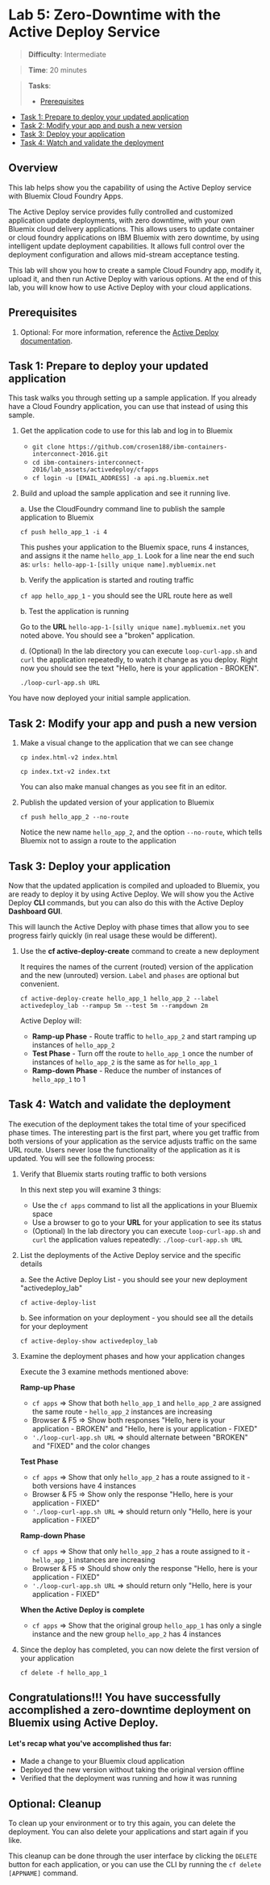 
# Lab 5: Zero-Downtime with the Active Deploy Service

> **Difficulty**: Intermediate

> **Time**: 20 minutes

> **Tasks**:
>- [Prerequisites](#prerequisites)
- [Task 1: Prepare to deploy your updated application](#task-1-prepare-to-deploy-your-updated-application)
- [Task 2: Modify your app and push a new version](#task-2-modify-your-app-and-push-a-new-version)
- [Task 3: Deploy your application](#task-3-deploy-your-application)
- [Task 4: Watch and validate the deployment](#task-4-watch-and-validate-the-deployment)


## Overview

This lab helps show you the capability of using the Active Deploy service with Bluemix Cloud Foundry Apps.

The Active Deploy service provides fully controlled and customized application update deployments, with zero downtime, with your own Bluemix cloud delivery applications. This allows users to update container or cloud foundry applications on IBM Bluemix with zero downtime, by using intelligent update deployment capabilities. It allows full control over the deployment configuration and allows mid-stream acceptance testing.

This lab will show you how to create a sample Cloud Foundry app, modify it, upload it, and then run Active Deploy with various options. At the end of this lab, you will know how to use Active Deploy with your cloud applications.

<div class="page-break"></div>

## Prerequisites
 1. Optional: For more information, reference the [Active Deploy documentation](https://www.ng.bluemix.net/docs/services/ActiveDeploy/index.html).

## Task 1: Prepare to deploy your updated application

This task walks you through setting up a sample application. If you already have a Cloud Foundry application, you can use that instead of using this sample.

 1. Get the application code to use for this lab and log in to Bluemix

	* `git clone https://github.com/crosen188/ibm-containers-interconnect-2016.git`
	* `cd ibm-containers-interconnect-2016/lab_assets/activedeploy/cfapps`
	* `cf login -u [EMAIL_ADDRESS] -a api.ng.bluemix.net`

 2. Build and upload the sample application and see it running live.

	a. Use the CloudFoundry command line to publish the sample application to Bluemix

    `cf push hello_app_1 -i 4`

	This pushes your application to the Bluemix space, runs 4 instances, and assigns it the name `hello_app_1`.
	Look for a line near the end such as: `urls: hello-app-1-[silly unique name].mybluemix.net`

	b. Verify the application is started and routing traffic

    `cf app hello_app_1` - you should see the URL route here as well

	b. Test the application is running

	Go to the **URL** `hello-app-1-[silly unique name].mybluemix.net` you noted above. You should see a "broken" application.

	d. (Optional) In the lab directory you can execute `loop-curl-app.sh` and `curl` the application repeatedly, to watch it change as you deploy. Right now you should see the text "Hello, here is your application - BROKEN".

    `./loop-curl-app.sh URL`

You have now deployed your initial sample application.

<div class="page-break"></div>

## Task 2: Modify your app and push a new version

 1. Make a visual change to the application that we can see change

	`cp index.html-v2 index.html`

	`cp index.txt-v2 index.txt`

	You can also make manual changes as you see fit in an editor.


 2. Publish the updated version of your application to Bluemix

    `cf push hello_app_2 --no-route`

    Notice the new name `hello_app_2`, and the option `--no-route`, which tells Bluemix not to assign a route to the application


## Task 3: Deploy your application

Now that the updated application is compiled and uploaded to Bluemix, you are ready to deploy it by using Active Deploy. We will show you the Active Deploy **CLI** commands, but you can also do this with the Active Deploy **Dashboard GUI**.

This will launch the Active Deploy with phase times that allow you to see progress fairly quickly (in real usage these would be different).

 1. Use the **cf active-deploy-create** command to create a new deployment

	It requires the names of the current (routed) version of the application and the new (unrouted) version. `Label` and `phases` are optional but convenient.

    `cf active-deploy-create hello_app_1 hello_app_2 --label activedeploy_lab --rampup 5m --test 5m --rampdown 2m`

    Active Deploy will:
    * **Ramp-up Phase** - Route traffic to `hello_app_2` and start ramping up instances of `hello_app_2`
    * **Test Phase** - Turn off the route to `hello_app_1` once the number of instances of `hello_app_2` is the same as for `hello_app_1`
    * **Ramp-down Phase** - Reduce the number of instances of `hello_app_1` to 1


## Task 4: Watch and validate the deployment

The execution of the deployment takes the total time of your specificed phase times. The interesting part is the first part, where you get traffic from both versions of your application as the service adjusts traffic on the same URL route. Users never lose the functionality of the application as it is updated. You will see the following process:

 1. Verify that Bluemix starts routing traffic to both versions
 
    In this next step you will examine 3 things:
	* Use the `cf apps` command to list all the applications in your Bluemix space
	* Use a browser to go to your **URL** for your application to see its status
	* (Optional) In the lab directory you can execute `loop-curl-app.sh` and `curl` the application values repeatedly: `./loop-curl-app.sh URL`	

<div class="page-break"></div>

 2. List the deployments of the Active Deploy service and the specific details

    a. See the Active Deploy List - you should see your new deployment "activedeploy_lab"
	
	`cf active-deploy-list`
	
	b. See information on your deployment - you should see all the details for your deployment
		
	`cf active-deploy-show activedeploy_lab`

 3. Examine the deployment phases and how your application changes
	  
	Execute the 3 examine methods mentioned above:
		
    **Ramp-up Phase**
      * `cf apps` => Show that both `hello_app_1` and `hello_app_2` are assigned the same route - `hello_app_2` instances are increasing
      * Browser & F5 => Show both responses "Hello, here is your application - BROKEN" and "Hello, here is your application - FIXED"
      * `'./loop-curl-app.sh URL` => should alternate between "BROKEN" and "FIXED" and the color changes

    **Test Phase**
      * `cf apps` => Show that only `hello_app_2` has a route assigned to it - both versions have 4 instances
      * Browser & F5 => Show only the response "Hello, here is your application - FIXED"
      * `'./loop-curl-app.sh URL` => should return only "Hello, here is your application - FIXED"

    **Ramp-down Phase**
      * `cf apps` => Show that only `hello_app_2` has a route assigned to it - `hello_app_1` instances are increasing
      * Browser & F5 => Should show only the response "Hello, here is your application - FIXED"
      * `'./loop-curl-app.sh URL` => should return only "Hello, here is your application - FIXED"

    **When the Active Deploy is complete**
      * `cf apps` => Show that the original group `hello_app_1` has only a single instance and the new group `hello_app_2` has 4 instances

 4. Since the deploy has completed, you can now delete the first version of your application

    `cf delete -f hello_app_1`

<div class="page-break"></div>

## Congratulations!!!  You have successfully accomplished a zero-downtime deployment on Bluemix using Active Deploy.

#### Let's recap what you've accomplished thus far:

- Made a change to your Bluemix cloud application
- Deployed the new version without taking the original version offline
- Verified that the deployment was running and how it was running

## Optional: Cleanup

To clean up your environment or to try this again, you can delete the deployment. You can also delete your applications and start again if you like.

This cleanup can be done through the user interface by clicking the `DELETE` button for each application, or you can use the CLI by running the `cf delete [APPNAME]` command.

